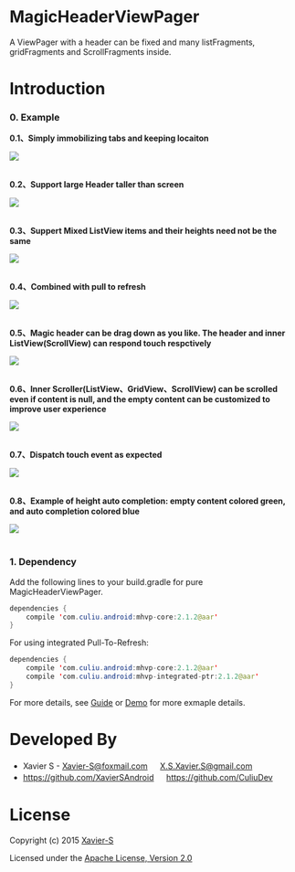 # MagicHeaderViewPager
A ViewPager with a header can be fixed and many listFragments, gridFragments and ScrollFragments inside.

# Introduction
### 0. Example
**0.1、Simply immobilizing tabs and keeping locaiton**

![](https://raw.githubusercontent.com/XavierSAndroid/MagicHeaderViewPager/master/pics/1.gif)
<br>
<br>

**0.2、Support large Header taller than screen**

![](https://raw.githubusercontent.com/XavierSAndroid/MagicHeaderViewPager/master/pics/2.gif)
<br>
<br>

**0.3、Suppert Mixed ListView items and their heights need not be the same**

![](https://raw.githubusercontent.com/XavierSAndroid/MagicHeaderViewPager/master/pics/3.gif)
<br>
<br>

**0.4、Combined with pull to refresh**

![](https://raw.githubusercontent.com/XavierSAndroid/MagicHeaderViewPager/master/pics/4.gif)
<br>
<br>

**0.5、Magic header can be drag down as you like. The header and inner ListView(ScrollView) can respond touch respctively**

![](https://raw.githubusercontent.com/XavierSAndroid/MagicHeaderViewPager/master/pics/5.gif)
<br>
<br>

**0.6、Inner Scroller(ListView、GridView、ScrollView) can be scrolled even if content is null, and the empty content can be customized to improve user experience**

![](https://raw.githubusercontent.com/XavierSAndroid/MagicHeaderViewPager/master/pics/6.gif)
<br>
<br>

**0.7、Dispatch touch event as expected**

![](https://raw.githubusercontent.com/XavierSAndroid/MagicHeaderViewPager/master/pics/7.gif)
<br>
<br>

**0.8、Example of height auto completion: empty content colored green, and auto completion colored blue**

![](https://raw.githubusercontent.com/XavierSAndroid/MagicHeaderViewPager/master/pics/8.gif)
<br>
<br>

### 1. Dependency

Add the following lines to your build.gradle for pure MagicHeaderViewPager.
```Java
dependencies {
    compile 'com.culiu.android:mhvp-core:2.1.2@aar'
}
```

For using integrated Pull-To-Refresh:
```Java
dependencies {
    compile 'com.culiu.android:mhvp-core:2.1.2@aar'
    compile 'com.culiu.android:mhvp-integrated-ptr:2.1.2@aar'
}
```

For more details, see [Guide](https://github.com/XavierSAndroid/MagicHeaderViewPager/tree/master/doc) or [Demo](https://github.com/XavierSAndroid/MagicHeaderViewPager/tree/master/demo) for more exmaple details.

# Developed By

* Xavier S - <Xavier-S@foxmail.com> 　 <X.S.Xavier.S@gmail.com>
* https://github.com/XavierSAndroid 　 https://github.com/CuliuDev

# License

Copyright (c) 2015 [Xavier-S](mailto:X.S.Xavier.S@gmail.com)

Licensed under the [Apache License, Version 2.0](http://www.apache.org/licenses/LICENSE-2.0.html)
